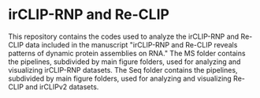 # irCLIP-RNP and Re-CLIP
This repository contains the codes used to analyze the irCLIP-RNP and Re-CLIP data included in the manuscript "irCLIP-RNP and Re-CLIP reveals patterns of dynamic protein assemblies on RNA." The MS folder contains the pipelines, subdivided by main figure folders, used for analyzing and visualizing irCLIP-RNP datasets. The Seq folder contains the pipelines, subdivided by main figure folders, used for analyzing and visualizing Re-CLIP and irCLIPv2 datasets.
